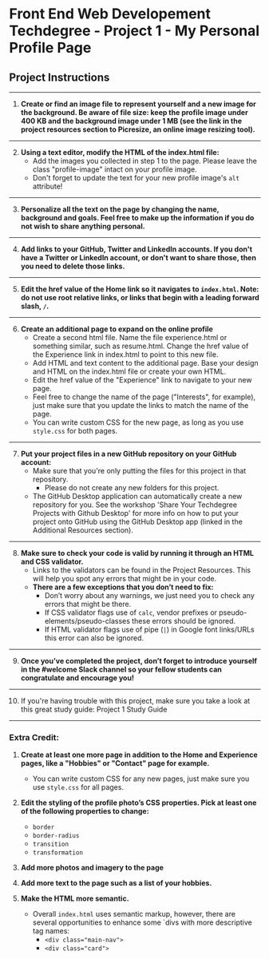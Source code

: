# Front End Web Developement Techdegree - Project 1 - My Personal Profile Page

## Project Instructions
---
1. **Create or find an image file to represent yourself and a new image for the background. Be aware of file size: keep the profile image under 400 KB and the background image under 1 MB (see the link in the project resources section to Picresize, an online image resizing tool).**
---
2. **Using a text editor, modify the HTML of the index.html file:**
    - Add the images you collected in step 1 to the page. Please leave the class "profile-image" intact on your profile image.
    - Don't forget to update the text for your new profile image's `alt` attribute!
---
3. **Personalize all the text on the page by changing the name, background and goals. Feel free to make up the 
information if you do not wish to share anything personal.**
---
4. **Add links to your GitHub, Twitter and LinkedIn accounts. If you don't have a Twitter or LinkedIn account, or 
   don't want to share those, then you need to delete those links.**
---
5. **Edit the href value of the Home link so it navigates to `index.html`. Note: do not use root relative links, or 
   links that begin with a leading forward slash, `/`.**
---
6. **Create an additional page to expand on the online profile**
    - Create a second html file. Name the file experience.html or something similar, such as resume.html. Change the href value of the Experience link in index.html to point to this new file.
    - Add HTML and text content to the additional page. Base your design and HTML on the index.html file or create your own HTML.
    - Edit the href value of the "Experience" link to navigate to your new page.
    - Feel free to change the name of the page ("Interests", for example), just make sure that you update the links to match the name of the page.
    - You can write custom CSS for the new page, as long as you use `style.css` for both pages.
---
7. **Put your project files in a new GitHub repository on your GitHub account:**
    - Make sure that you're only putting the files for this project in that repository.
      - Please do not create any new folders for this project.
    - The GitHub Desktop application can automatically create a new repository for you. See the workshop 'Share Your Techdegree Projects with Github Desktop' for more info on how to put your project onto GitHub using the GitHub Desktop app (linked in the Additional Resources section).
---
8. **Make sure to check your code is valid by running it through an HTML and CSS validator.**
   - Links to the validators can be found in the Project Resources. This will help you spot any errors that might be in your code.
   - **There are a few exceptions that you don’t need to fix:**
     - Don’t worry about any warnings, we just need you to check any errors that might be there.
     - If CSS validator flags use of `calc`, vendor prefixes or pseudo-elements/pseudo-classes these errors should be ignored.
     - If HTML validator flags use of pipe (`|`) in Google font links/URLs this error can also be ignored.
---
9. **Once you’ve completed the project, don’t forget to introduce yourself in the #welcome Slack channel so your 
   fellow students can congratulate and encourage you!**
---
10. If you're having trouble with this project, make sure you take a look at this great study guide: Project 1 Study 
    Guide
---
### Extra Credit:

1. **Create at least one more page in addition to the Home and Experience pages, like a "Hobbies" or "Contact" page 
   for example.**
    - You can write custom CSS for any new pages, just make sure you use `style.css` for all pages.

2. **Edit the styling of the profile photo’s CSS properties. Pick at least one of the following properties to change:**
   - `border`
   - `border-radius`
   - `transition`
   - `transformation`

3. **Add more photos and imagery to the page**

4. **Add more text to the page such as a list of your hobbies.**

5. **Make the HTML more semantic.**
   - Overall `index.html` uses semantic markup, however, there are several opportunities to enhance some `divs with more descriptive tag names:
     - `<div class="main-nav">`
     - `<div class="card">`